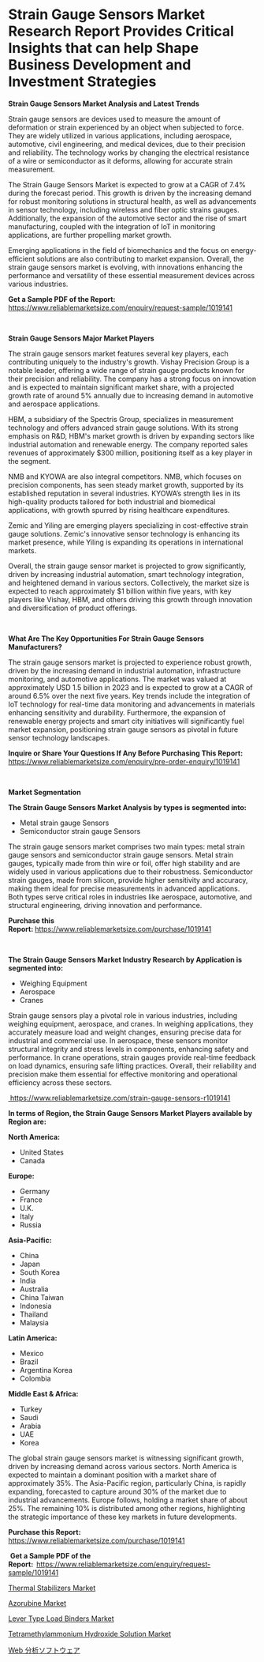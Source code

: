 <p><h1>Strain Gauge Sensors Market Research Report Provides Critical Insights that can help Shape Business Development and Investment Strategies</h1></p><p><strong>Strain Gauge Sensors Market Analysis and Latest Trends</strong></p>
<p><p>Strain gauge sensors are devices used to measure the amount of deformation or strain experienced by an object when subjected to force. They are widely utilized in various applications, including aerospace, automotive, civil engineering, and medical devices, due to their precision and reliability. The technology works by changing the electrical resistance of a wire or semiconductor as it deforms, allowing for accurate strain measurement.</p><p>The Strain Gauge Sensors Market is expected to grow at a CAGR of 7.4% during the forecast period. This growth is driven by the increasing demand for robust monitoring solutions in structural health, as well as advancements in sensor technology, including wireless and fiber optic strains gauges. Additionally, the expansion of the automotive sector and the rise of smart manufacturing, coupled with the integration of IoT in monitoring applications, are further propelling market growth. </p><p>Emerging applications in the field of biomechanics and the focus on energy-efficient solutions are also contributing to market expansion. Overall, the strain gauge sensors market is evolving, with innovations enhancing the performance and versatility of these essential measurement devices across various industries.</p></p>
<p><strong>Get a Sample PDF of the Report:&nbsp;</strong> <a href="https://www.reliablemarketsize.com/enquiry/request-sample/1019141">https://www.reliablemarketsize.com/enquiry/request-sample/1019141</a></p>
<p>&nbsp;</p>
<p><strong>Strain Gauge Sensors Major Market Players</strong></p>
<p><p>The strain gauge sensors market features several key players, each contributing uniquely to the industry's growth. Vishay Precision Group is a notable leader, offering a wide range of strain gauge products known for their precision and reliability. The company has a strong focus on innovation and is expected to maintain significant market share, with a projected growth rate of around 5% annually due to increasing demand in automotive and aerospace applications.</p><p>HBM, a subsidiary of the Spectris Group, specializes in measurement technology and offers advanced strain gauge solutions. With its strong emphasis on R&D, HBM's market growth is driven by expanding sectors like industrial automation and renewable energy. The company reported sales revenues of approximately $300 million, positioning itself as a key player in the segment.</p><p>NMB and KYOWA are also integral competitors. NMB, which focuses on precision components, has seen steady market growth, supported by its established reputation in several industries. KYOWA’s strength lies in its high-quality products tailored for both industrial and biomedical applications, with growth spurred by rising healthcare expenditures.</p><p>Zemic and Yiling are emerging players specializing in cost-effective strain gauge solutions. Zemic's innovative sensor technology is enhancing its market presence, while Yiling is expanding its operations in international markets.</p><p>Overall, the strain gauge sensor market is projected to grow significantly, driven by increasing industrial automation, smart technology integration, and heightened demand in various sectors. Collectively, the market size is expected to reach approximately $1 billion within five years, with key players like Vishay, HBM, and others driving this growth through innovation and diversification of product offerings.</p></p>
<p>&nbsp;</p>
<p><strong>What Are The Key Opportunities For Strain Gauge Sensors Manufacturers?</strong></p>
<p><p>The strain gauge sensors market is projected to experience robust growth, driven by the increasing demand in industrial automation, infrastructure monitoring, and automotive applications. The market was valued at approximately USD 1.5 billion in 2023 and is expected to grow at a CAGR of around 6.5% over the next five years. Key trends include the integration of IoT technology for real-time data monitoring and advancements in materials enhancing sensitivity and durability. Furthermore, the expansion of renewable energy projects and smart city initiatives will significantly fuel market expansion, positioning strain gauge sensors as pivotal in future sensor technology landscapes.</p></p>
<p><strong>Inquire or Share Your Questions If Any Before Purchasing This Report:</strong> <a href="https://www.reliablemarketsize.com/enquiry/pre-order-enquiry/1019141">https://www.reliablemarketsize.com/enquiry/pre-order-enquiry/1019141</a></p>
<p>&nbsp;</p>
<p><strong>Market Segmentation</strong></p>
<p><strong>The Strain Gauge Sensors Market Analysis by types is segmented into:</strong></p>
<p><ul><li>Metal strain gauge Sensors</li><li>Semiconductor strain gauge Sensors</li></ul></p>
<p><p>The strain gauge sensors market comprises two main types: metal strain gauge sensors and semiconductor strain gauge sensors. Metal strain gauges, typically made from thin wire or foil, offer high stability and are widely used in various applications due to their robustness. Semiconductor strain gauges, made from silicon, provide higher sensitivity and accuracy, making them ideal for precise measurements in advanced applications. Both types serve critical roles in industries like aerospace, automotive, and structural engineering, driving innovation and performance.</p></p>
<p><strong>Purchase this Report:&nbsp;</strong><a href="https://www.reliablemarketsize.com/purchase/1019141">https://www.reliablemarketsize.com/purchase/1019141</a></p>
<p>&nbsp;</p>
<p><strong>The Strain Gauge Sensors Market Industry Research by Application is segmented into:</strong></p>
<p><ul><li>Weighing Equipment</li><li>Aerospace</li><li>Cranes</li></ul></p>
<p><p>Strain gauge sensors play a pivotal role in various industries, including weighing equipment, aerospace, and cranes. In weighing applications, they accurately measure load and weight changes, ensuring precise data for industrial and commercial use. In aerospace, these sensors monitor structural integrity and stress levels in components, enhancing safety and performance. In crane operations, strain gauges provide real-time feedback on load dynamics, ensuring safe lifting practices. Overall, their reliability and precision make them essential for effective monitoring and operational efficiency across these sectors.</p></p>
<p><a href="https://www.reliablemarketsize.com/strain-gauge-sensors-r1019141">&nbsp;https://www.reliablemarketsize.com/strain-gauge-sensors-r1019141</a></p>
<p><strong>In terms of Region, the Strain Gauge Sensors Market Players available by Region are:</strong></p>
<p>
    <p> <strong> North America: </strong>
        <ul>
            <li>United States</li>
            <li>Canada</li>
        </ul>
        </p> 
    <p> <strong> Europe: </strong>
        <ul>
            <li>Germany</li>
            <li>France</li>
            <li>U.K.</li>
            <li>Italy</li>
            <li>Russia</li>
        </ul>
        </p> 
    <p> <strong> Asia-Pacific: </strong>
        <ul>
            <li>China</li>
            <li>Japan</li>
            <li>South Korea</li>
            <li>India</li>
            <li>Australia</li>
            <li>China Taiwan</li>
            <li>Indonesia</li>
            <li>Thailand</li>
            <li>Malaysia</li>
        </ul>
        </p> 
    <p> <strong> Latin America: </strong>
        <ul>
            <li>Mexico</li>
            <li>Brazil</li>
            <li>Argentina Korea</li>
            <li>Colombia</li>
        </ul>
        </p> 
    <p> <strong> Middle East & Africa: </strong>
        <ul>
            <li>Turkey</li>
            <li>Saudi</li>
            <li>Arabia</li>
            <li>UAE</li>
            <li>Korea</li>
        </ul>
    </p>
    </p>
<p><p>The global strain gauge sensors market is witnessing significant growth, driven by increasing demand across various sectors. North America is expected to maintain a dominant position with a market share of approximately 35%. The Asia-Pacific region, particularly China, is rapidly expanding, forecasted to capture around 30% of the market due to industrial advancements. Europe follows, holding a market share of about 25%. The remaining 10% is distributed among other regions, highlighting the strategic importance of these key markets in future developments.</p></p>
<p><strong>Purchase this Report: </strong><a href="https://www.reliablemarketsize.com/purchase/1019141">https://www.reliablemarketsize.com/purchase/1019141</a></p>
<p>&nbsp;<strong>Get a Sample PDF of the Report:&nbsp;&nbsp;</strong><a href="https://www.reliablemarketsize.com/enquiry/request-sample/1019141">https://www.reliablemarketsize.com/enquiry/request-sample/1019141</a></p>
<p><strong></strong></p>
<p><p><a href="https://medium.com/@lindakreitz382024/the-thermal-stabilizers-market-report-analyzes-important-operational-and-performance-data-so-one-455174f2a0bf">Thermal Stabilizers Market</a></p><p><a href="https://issuu.com/reportprime-2/docs/azorubine-market-size-2030.pptx_267071fc1f574f">Azorubine Market</a></p><p><a href="https://medium.com/@kaitlynkristyfj136/lever-type-load-binders-market-global-market-insights-and-sales-trends-2024-to-2031-4ece7d68aa31">Lever Type Load Binders Market</a></p><p><a href="https://issuu.com/reportprime-2/docs/tetramethylammonium-hydroxide-solut_b7866aa4d82314">Tetramethylammonium Hydroxide Solution Market</a></p><p><a href="https://medium.com/@conjunktivitas3566/web-analytics-software-market-%E3%81%AF-%E3%82%B3%E3%82%B9%E3%83%88%E7%AE%A1%E7%90%86%E3%81%A8%E5%8A%B9%E7%8E%87%E5%90%91%E4%B8%8A%E3%82%92%E5%84%AA%E5%85%88%E3%81%97%E3%81%BE%E3%81%99-%E3%81%95%E3%82%89%E3%81%AB-%E5%A0%B1%E5%91%8A%E6%9B%B8%E3%81%AF%E5%B8%82%E5%A0%B4%E3%81%AE%E9%9C%80%E8%A6%81%E9%9D%A2%E3%81%A8%E4%BE%9B%E7%B5%A6%E9%9D%A2%E3%81%AE%E4%B8%A1%E6%96%B9%E3%82%92%E3%82%AB%E3%83%90%E3%83%BC%E3%81%97%E3%81%A6%E3%81%84%E3%81%BE%E3%81%99-web-analytics-1b6b884ac364">Web 分析ソフトウェア</a></p></p>